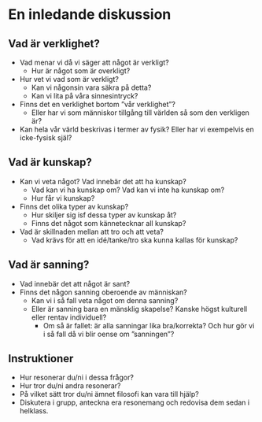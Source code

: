 # En inledande diskussion
## Vad är verklighet?

- Vad menar vi då vi säger att något är verkligt? 
	- Hur är något som är overkligt? 
- Hur vet vi vad som är verkligt? 
	- Kan vi någonsin vara säkra på detta? 
	- Kan vi lita på våra sinnesintryck?
- Finns det en verklighet bortom ”vår verklighet”? 
	- Eller har vi som människor tillgång till världen så som den verkligen är? 
- Kan hela vår värld beskrivas i termer av fysik? Eller har vi exempelvis en icke-fysisk själ?

## Vad är kunskap?

- Kan vi veta något? Vad innebär det att ha kunskap? 
	- Vad kan vi ha kunskap om? Vad kan vi inte ha kunskap om?
	- Hur får vi kunskap?
- Finns det olika typer av kunskap? 
	- Hur skiljer sig isf dessa typer av kunskap åt?
	- Finns det något som kännetecknar all kunskap?
- Vad är skillnaden mellan att tro och att veta? 
	- Vad krävs för att en idé/tanke/tro ska kunna kallas för kunskap?


## Vad är sanning?

- Vad innebär det att något är sant? 
- Finns det någon sanning oberoende av människan? 
	- Kan vi i så fall veta något om denna sanning? 
	- Eller är sanning bara en mänsklig skapelse? Kanske högst kulturell eller rentav individuell? 
		- Om så är fallet: är alla sanningar lika bra/korrekta? Och hur gör vi i så fall då vi blir oense om ”sanningen”?

## Instruktioner
- Hur resonerar du/ni i dessa frågor?
- Hur tror du/ni andra resonerar?
- På vilket sätt tror du/ni ämnet filosofi kan vara till hjälp?
- Diskutera i grupp, anteckna era resonemang och redovisa dem sedan i helklass.